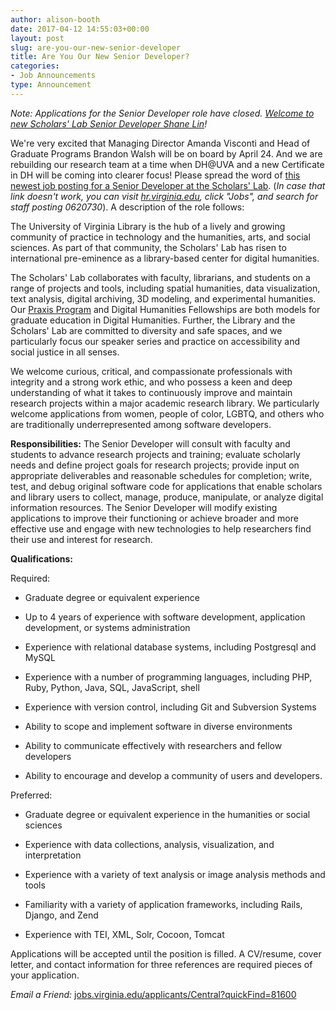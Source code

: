 ```yaml
---
author: alison-booth
date: 2017-04-12 14:55:03+00:00
layout: post
slug: are-you-our-new-senior-developer
title: Are You Our New Senior Developer?
categories:
- Job Announcements
type: Announcement
---
```


_Note: Applications for the Senior Developer role have closed. [Welcome to new Scholars' Lab Senior Developer Shane Lin](http://scholarslab.org/announcements/welcome-senior-developer-shane-lin/)!_

We're very excited that Managing Director Amanda Visconti and Head of Graduate Programs Brandon Walsh will be on board by April 24. And we are rebuilding our research team at a time when DH@UVA and a new Certificate in DH will be coming into clearer focus! Please spread the word of [this newest job posting for a Senior Developer at the Scholars' Lab](http://jobs.virginia.edu/applicants/Central?quickFind=81600). (_In case that link doesn't work, you can visit [hr.virginia.edu](http://www.hr.virginia.edu/), click "Jobs", and search for staff posting 0620730_). A description of the role follows:

The University of Virginia Library is the hub of a lively and growing community of practice in technology and the humanities, arts, and social sciences. As part of that community, the Scholars' Lab has risen to international pre-eminence as a library-based center for digital humanities.

The Scholars' Lab collaborates with faculty, librarians, and students on a range of projects and tools, including spatial humanities, data visualization, text analysis, digital archiving, 3D modeling, and experimental humanities. Our [Praxis Program](http://praxis.scholarslab.org/) and Digital Humanities Fellowships are both models for graduate education in Digital Humanities. Further, the Library and the Scholars' Lab are committed to diversity and safe spaces, and we particularly focus our speaker series and practice on accessibility and social justice in all senses.

We welcome curious, critical, and compassionate professionals with integrity and a strong work ethic, and who possess a keen and deep understanding of what it takes to continuously improve and maintain research projects within a major academic research library. We particularly welcome applications from women, people of color, LGBTQ, and others who are traditionally underrepresented among software developers.

**Responsibilities:** The Senior Developer will consult with faculty and students to advance research projects and training; evaluate scholarly needs and define project goals for research projects; provide input on appropriate deliverables and reasonable schedules for completion; write, test, and debug original software code for applications that enable scholars and library users to collect, manage, produce, manipulate, or analyze digital information resources. The Senior Developer will modify existing applications to improve their functioning or achieve broader and more effective use and engage with new technologies to help researchers find their use and interest for research.

**Qualifications:**

Required:
 	
  * Graduate degree or equivalent experience

 	
  * Up to 4 years of experience with software development, application development, or systems administration

 	
  * Experience with relational database systems, including Postgresql and MySQL

 	
  * Experience with a number of programming languages, including PHP, Ruby, Python, Java, SQL, JavaScript, shell

 	
  * Experience with version control, including Git and Subversion Systems

 	
  * Ability to scope and implement software in diverse environments

 	
  * Ability to communicate effectively with researchers and fellow developers

 	
  * Ability to encourage and develop a community of users and developers.


Preferred:



 	
  * Graduate degree or equivalent experience in the humanities or social sciences

 	
  * Experience with data collections, analysis, visualization, and interpretation

 	
  * Experience with a variety of text analysis or image analysis methods and tools

 	
  * Familiarity with a variety of application frameworks, including Rails, Django, and Zend

 	
  * Experience with TEI, XML, Solr, Cocoon, Tomcat


Applications will be accepted until the position is filled. A CV/resume, cover letter, and contact information for three references are required pieces of your application.

_Email a Friend:_ [jobs.virginia.edu/applicants/Central?quickFind=81600](http://jobs.virginia.edu/applicants/Central?quickFind=81600)
